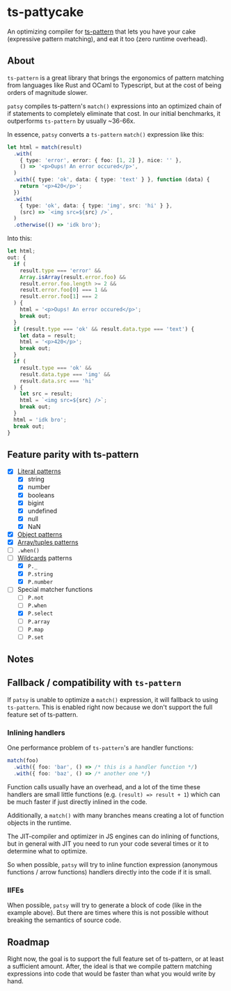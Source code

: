 # ts-pattycake

An optimizing compiler for [ts-pattern](https://github.com/gvergnaud/ts-pattern) that lets you have your cake (expressive pattern matching), and eat it too (zero runtime overhead).

## About

`ts-pattern` is a great library that brings the ergonomics of pattern matching from languages like Rust and OCaml to Typescript, but at the cost of being orders of magnitude slower.

`patsy` compiles ts-pattern's `match()` expressions into an optimized chain of if statements to completely eliminate that cost. In our initial benchmarks, it outperforms `ts-pattern` by usually ~36-66x.

In essence, `patsy` converts a `ts-pattern` `match()` expression like this:

```typescript
let html = match(result)
  .with(
    { type: 'error', error: { foo: [1, 2] }, nice: '' },
    () => '<p>Oups! An error occured</p>',
  )
  .with({ type: 'ok', data: { type: 'text' } }, function (data) {
    return '<p>420</p>';
  })
  .with(
    { type: 'ok', data: { type: 'img', src: 'hi' } },
    (src) => `<img src=${src} />`,
  )
  .otherwise(() => 'idk bro');
```

Into this:

```typescript
let html;
out: {
  if (
    result.type === 'error' &&
    Array.isArray(result.error.foo) &&
    result.error.foo.length >= 2 &&
    result.error.foo[0] === 1 &&
    result.error.foo[1] === 2
  ) {
    html = '<p>Oups! An error occured</p>';
    break out;
  }
  if (result.type === 'ok' && result.data.type === 'text') {
    let data = result;
    html = '<p>420</p>';
    break out;
  }
  if (
    result.type === 'ok' &&
    result.data.type === 'img' &&
    result.data.src === 'hi'
  ) {
    let src = result;
    html = `<img src=${src} />`;
    break out;
  }
  html = 'idk bro';
  break out;
}
```

## Feature parity with ts-pattern

- [x] [Literal patterns](https://github.com/gvergnaud/ts-pattern#literals)
  - [x] string
  - [x] number
  - [x] booleans
  - [x] bigint
  - [x] undefined
  - [x] null
  - [x] NaN
- [x] [Object patterns](https://github.com/gvergnaud/ts-pattern#objects)
- [x] [Array/tuples patterns](https://github.com/gvergnaud/ts-pattern#tuples-arrays)
- [ ] `.when()`
- [ ] [Wildcards](https://github.com/gvergnaud/ts-pattern#wildcards) patterns
  - [x] `P._`
  - [x] `P.string`
  - [x] `P.number`
- [ ] Special matcher functions
  - [ ] `P.not`
  - [ ] `P.when`
  - [x] `P.select`
  - [ ] `P.array`
  - [ ] `P.map`
  - [ ] `P.set`

## Notes

## Fallback / compatibility with `ts-pattern`

If `patsy` is unable to optimize a `match()` expression, it will fallback to using `ts-pattern`. This is enabled right now because we don't support the full feature set of ts-pattern.

### Inlining handlers

One performance problem of `ts-pattern`'s are handler functions:

```typescript
match(foo)
  .with({ foo: 'bar', () => /* this is a handler function */)
  .with({ foo: 'baz', () => /* another one */)
```

Function calls usually have an overhead, and a lot of the time these handlers are small little functions (e.g. `(result) => result + 1`) which can be much faster if just directly inlined in the code.

Additionally, a `match()` with many branches means creating a lot of function objects in the runtime.

The JIT-compiler and optimizer in JS engines can do inlining of functions, but in general with JIT you need to run your code several times or it to determine what to optimize.

So when possible, `patsy` will try to inline function expression (anonymous functions / arrow functions) handlers directly into the code if it is small.

### IIFEs

When possible, `patsy` will try to generate a block of code (like in the example above). But there are times where this is not possible without breaking the semantics of source code.

## Roadmap

Right now, the goal is to support the full feature set of ts-pattern, or at least a sufficient amount. After, the ideal is
that we compile pattern matching expressions into code that would be faster than what you would write by hand.
